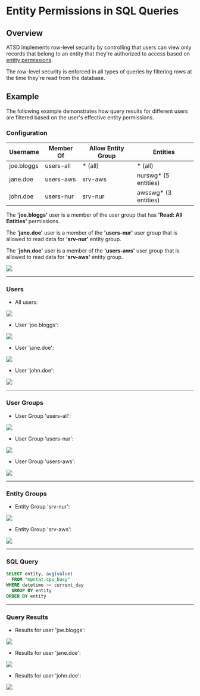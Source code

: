 # Entity Permissions in SQL Queries

## Overview

ATSD implements row-level security by controlling that users can view only records that belong to an entity that they're authorized to access based on [entity permissions](../administration/user-authorization.md#entity-permissions).

The row-level security is enforced in all types of queries by filtering rows at the time they're read from the database.

## Example

The following example demonstrates how query results for different users are filtered based on the user's effective entity permissions.

### Configuration

| **Username** | **Member Of** | **Allow Entity Group** | Entities |
|---|---|---|---|
| joe.bloggs | users-all | * (all) | * (all) |
| jane.doe | users-aws | srv-aws | nurswg* (5 entities) |
| john.doe | users-nur | srv-nur | awsswg* (3 entities) |


The **'joe.bloggs'** user is a member of the user group that has **'Read: All Entities'** permissions.

The **'jane.doe'** user is a member of the **'users-nur'** user group that is allowed to read data for **'srv-nur'** entity group.

The **'john.doe'** user is a member of the **'users-aws'** user group that is allowed to read data for **'srv-aws'** entity group.

![](images/sql-permissions.png)

---

### Users

* All users:

![](images/users.png)

* User 'joe.bloggs':

![](images/joe-bloggs-user.png)

* User 'jane.doe':

![](images/jane-doe-user.png)

* User 'john.doe':

![](images/john-doe-user.png)

---

### User Groups

* User Group 'users-all':

![](images/users-all.png)

* User Group 'users-nur':

![](images/users-nur.png)

* User Group 'users-aws':

![](images/users-aws.png)

---

### Entity Groups

* Entity Group 'srv-nur':

![](images/srv-nur.png)

* Entity Group 'srv-aws':

![](images/srv-aws.png)

---

### SQL Query

```sql
SELECT entity, avg(value)
  FROM "mpstat.cpu_busy"
WHERE datetime >= current_day
  GROUP BY entity
ORDER BY entity
```

---

### Query Results

* Results for user 'joe.bloggs':

![](images/joe-bloggs-sql.png)

* Results for user 'jane.doe':

![](images/jane-doe-sql.png)

* Results for user 'john.doe':

![](images/john-doe-sql.png)
